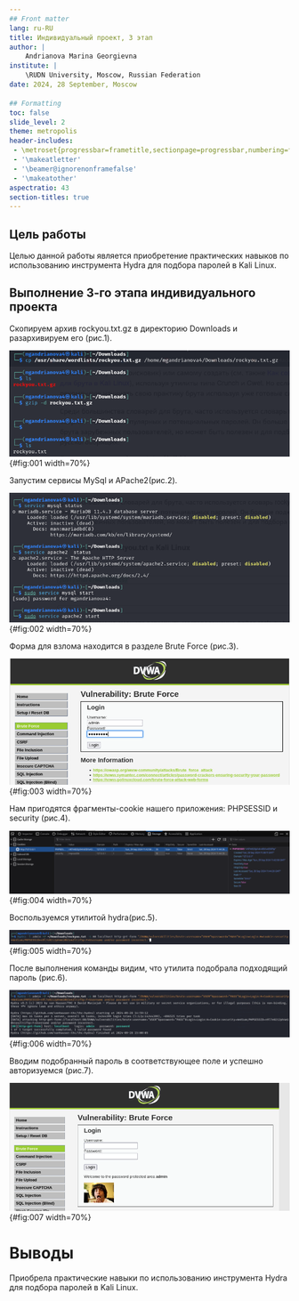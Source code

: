 ```yaml
---
## Front matter
lang: ru-RU
title: Индивидуальный проект, 3 этап
author: |
	Andrianova Marina Georgievna
institute: |
	\RUDN University, Moscow, Russian Federation
date: 2024, 28 September, Moscow

## Formatting
toc: false
slide_level: 2
theme: metropolis
header-includes: 
 - \metroset{progressbar=frametitle,sectionpage=progressbar,numbering=fraction}
 - '\makeatletter'
 - '\beamer@ignorenonframefalse'
 - '\makeatother'
aspectratio: 43
section-titles: true
---
```


## Цель работы

Целью данной работы является приобретение практических навыков по использованию инструмента Hydra для подбора паролей в Kali Linux.

## Выполнение 3-го этапа индивидуального проекта

Скопируем архив rockyou.txt.gz в директорию Downloads и разархивируем его (рис.1).

![Рис.1:Копирование архива в папку Downloads](image/1.png){#fig:001 width=70%}

Запустим сервисы MySql и APache2(рис.2).

![Рис.2:Запуск сервисов](image/2.png){#fig:002 width=70%}

Форма для взлома находится в разделе Brute Force (рис.3).

![Рис.3:Раздел Brute Force](image/3.png){#fig:003 width=70%}

Нам пригодятся фрагменты-cookie нашего приложения: PHPSESSID и security (рис.4).

![Рис.4:Фрагменты-cookie](image/5.png){#fig:004 width=70%}

Воспользуемся утилитой hydra(рис.5).

![Рис.5:Ввод команды](image/6.png){#fig:005 width=70%}

После выполнения команды видим, что утилита подобрала подходящий пароль (рис.6).

![Рис.6:Подбор пароля](image/7.png){#fig:006 width=70%}

Вводим подобранный пароль в соответствующее поле и успешно авторизуемся (рис.7).

![Рис.7:Ввод подобранного пароля](image/8.png){#fig:007 width=70%}

# Выводы

Приобрела практические навыки по использованию инструмента Hydra для подбора паролей в Kali Linux.